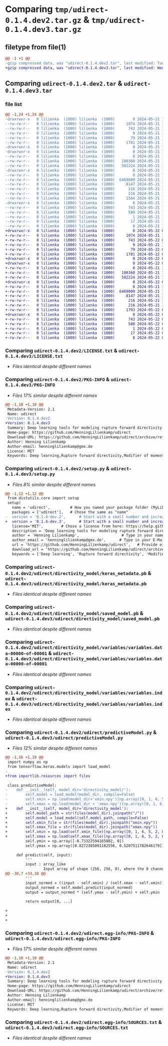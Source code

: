 # Comparing `tmp/udirect-0.1.4.dev2.tar.gz` & `tmp/udirect-0.1.4.dev3.tar.gz`

## filetype from file(1)

```diff
@@ -1 +1 @@
-gzip compressed data, was "udirect-0.1.4.dev2.tar", last modified: Tue May 21 15:02:34 2024, max compression
+gzip compressed data, was "udirect-0.1.4.dev3.tar", last modified: Wed May 22 08:37:00 2024, max compression
```

## Comparing `udirect-0.1.4.dev2.tar` & `udirect-0.1.4.dev3.tar`

### file list

```diff
@@ -1,24 +1,24 @@
-drwxrwxr-x   0 lilienka  (1000) lilienka  (1000)        0 2024-05-21 15:02:34.761684 udirect-0.1.4.dev2/
--rw-rw-r--   0 lilienka  (1000) lilienka  (1000)     1074 2024-05-21 13:48:20.000000 udirect-0.1.4.dev2/LICENSE.txt
--rw-rw-r--   0 lilienka  (1000) lilienka  (1000)      743 2024-05-21 15:02:34.761684 udirect-0.1.4.dev2/PKG-INFO
--rw-rw-r--   0 lilienka  (1000) lilienka  (1000)        9 2024-05-21 12:47:16.000000 udirect-0.1.4.dev2/README.md
--rw-rw-r--   0 lilienka  (1000) lilienka  (1000)       79 2024-05-21 15:02:34.761684 udirect-0.1.4.dev2/setup.cfg
--rw-rw-r--   0 lilienka  (1000) lilienka  (1000)     1781 2024-05-21 15:01:32.000000 udirect-0.1.4.dev2/setup.py
-drwxrwxr-x   0 lilienka  (1000) lilienka  (1000)        0 2024-05-21 15:02:34.753684 udirect-0.1.4.dev2/udirect/
-drwxrwxr-x   0 lilienka  (1000) lilienka  (1000)        0 2024-05-21 15:02:34.757684 udirect-0.1.4.dev2/udirect/directivity_model/
--rw-rw-r--   0 lilienka  (1000) lilienka  (1000)        0 2024-05-21 14:57:42.000000 udirect-0.1.4.dev2/udirect/directivity_model/__init.py__
--rw-rw-r--   0 lilienka  (1000) lilienka  (1000)   100360 2024-05-21 12:47:16.000000 udirect-0.1.4.dev2/udirect/directivity_model/keras_metadata.pb
--rw-rw-r--   0 lilienka  (1000) lilienka  (1000)   582224 2024-05-21 12:47:16.000000 udirect-0.1.4.dev2/udirect/directivity_model/saved_model.pb
-drwxrwxr-x   0 lilienka  (1000) lilienka  (1000)        0 2024-05-21 15:02:34.761684 udirect-0.1.4.dev2/udirect/directivity_model/variables/
--rw-rw-r--   0 lilienka  (1000) lilienka  (1000)        0 2024-05-21 14:57:50.000000 udirect-0.1.4.dev2/udirect/directivity_model/variables/__init.py__
--rw-rw-r--   0 lilienka  (1000) lilienka  (1000)  6469009 2024-05-21 12:47:16.000000 udirect-0.1.4.dev2/udirect/directivity_model/variables/variables.data-00000-of-00001
--rw-rw-r--   0 lilienka  (1000) lilienka  (1000)     8147 2024-05-21 12:47:16.000000 udirect-0.1.4.dev2/udirect/directivity_model/variables/variables.index
--rw-rw-r--   0 lilienka  (1000) lilienka  (1000)      216 2024-05-21 12:47:16.000000 udirect-0.1.4.dev2/udirect/directivity_model/xmax.npy
--rw-rw-r--   0 lilienka  (1000) lilienka  (1000)      216 2024-05-21 12:47:16.000000 udirect-0.1.4.dev2/udirect/directivity_model/xmin.npy
--rw-rw-r--   0 lilienka  (1000) lilienka  (1000)     1564 2024-05-21 12:47:16.000000 udirect-0.1.4.dev2/udirect/predictiveModel.py
-drwxrwxr-x   0 lilienka  (1000) lilienka  (1000)        0 2024-05-21 15:02:34.753684 udirect-0.1.4.dev2/udirect.egg-info/
--rw-rw-r--   0 lilienka  (1000) lilienka  (1000)      743 2024-05-21 15:02:34.000000 udirect-0.1.4.dev2/udirect.egg-info/PKG-INFO
--rw-rw-r--   0 lilienka  (1000) lilienka  (1000)      580 2024-05-21 15:02:34.000000 udirect-0.1.4.dev2/udirect.egg-info/SOURCES.txt
--rw-rw-r--   0 lilienka  (1000) lilienka  (1000)        1 2024-05-21 15:02:34.000000 udirect-0.1.4.dev2/udirect.egg-info/dependency_links.txt
--rw-rw-r--   0 lilienka  (1000) lilienka  (1000)       17 2024-05-21 15:02:34.000000 udirect-0.1.4.dev2/udirect.egg-info/requires.txt
--rw-rw-r--   0 lilienka  (1000) lilienka  (1000)        8 2024-05-21 15:02:34.000000 udirect-0.1.4.dev2/udirect.egg-info/top_level.txt
+drwxrwxr-x   0 lilienka  (1000) lilienka  (1000)        0 2024-05-22 08:37:00.248945 udirect-0.1.4.dev3/
+-rw-rw-r--   0 lilienka  (1000) lilienka  (1000)     1074 2024-05-21 13:48:20.000000 udirect-0.1.4.dev3/LICENSE.txt
+-rw-rw-r--   0 lilienka  (1000) lilienka  (1000)      743 2024-05-22 08:37:00.248945 udirect-0.1.4.dev3/PKG-INFO
+-rw-rw-r--   0 lilienka  (1000) lilienka  (1000)        9 2024-05-21 12:47:16.000000 udirect-0.1.4.dev3/README.md
+-rw-rw-r--   0 lilienka  (1000) lilienka  (1000)       79 2024-05-22 08:37:00.248945 udirect-0.1.4.dev3/setup.cfg
+-rw-rw-r--   0 lilienka  (1000) lilienka  (1000)     1781 2024-05-22 08:36:50.000000 udirect-0.1.4.dev3/setup.py
+drwxrwxr-x   0 lilienka  (1000) lilienka  (1000)        0 2024-05-22 08:37:00.240945 udirect-0.1.4.dev3/udirect/
+drwxrwxr-x   0 lilienka  (1000) lilienka  (1000)        0 2024-05-22 08:37:00.240945 udirect-0.1.4.dev3/udirect/directivity_model/
+-rw-rw-r--   0 lilienka  (1000) lilienka  (1000)        0 2024-05-21 14:57:42.000000 udirect-0.1.4.dev3/udirect/directivity_model/__init.py__
+-rw-rw-r--   0 lilienka  (1000) lilienka  (1000)   100360 2024-05-21 12:47:16.000000 udirect-0.1.4.dev3/udirect/directivity_model/keras_metadata.pb
+-rw-rw-r--   0 lilienka  (1000) lilienka  (1000)   582224 2024-05-21 12:47:16.000000 udirect-0.1.4.dev3/udirect/directivity_model/saved_model.pb
+drwxrwxr-x   0 lilienka  (1000) lilienka  (1000)        0 2024-05-22 08:37:00.248945 udirect-0.1.4.dev3/udirect/directivity_model/variables/
+-rw-rw-r--   0 lilienka  (1000) lilienka  (1000)        0 2024-05-21 14:57:50.000000 udirect-0.1.4.dev3/udirect/directivity_model/variables/__init.py__
+-rw-rw-r--   0 lilienka  (1000) lilienka  (1000)  6469009 2024-05-21 12:47:16.000000 udirect-0.1.4.dev3/udirect/directivity_model/variables/variables.data-00000-of-00001
+-rw-rw-r--   0 lilienka  (1000) lilienka  (1000)     8147 2024-05-21 12:47:16.000000 udirect-0.1.4.dev3/udirect/directivity_model/variables/variables.index
+-rw-rw-r--   0 lilienka  (1000) lilienka  (1000)      216 2024-05-21 12:47:16.000000 udirect-0.1.4.dev3/udirect/directivity_model/xmax.npy
+-rw-rw-r--   0 lilienka  (1000) lilienka  (1000)      216 2024-05-21 12:47:16.000000 udirect-0.1.4.dev3/udirect/directivity_model/xmin.npy
+-rw-rw-r--   0 lilienka  (1000) lilienka  (1000)     1793 2024-05-22 08:36:21.000000 udirect-0.1.4.dev3/udirect/predictiveModel.py
+drwxrwxr-x   0 lilienka  (1000) lilienka  (1000)        0 2024-05-22 08:37:00.240945 udirect-0.1.4.dev3/udirect.egg-info/
+-rw-rw-r--   0 lilienka  (1000) lilienka  (1000)      743 2024-05-22 08:37:00.000000 udirect-0.1.4.dev3/udirect.egg-info/PKG-INFO
+-rw-rw-r--   0 lilienka  (1000) lilienka  (1000)      580 2024-05-22 08:37:00.000000 udirect-0.1.4.dev3/udirect.egg-info/SOURCES.txt
+-rw-rw-r--   0 lilienka  (1000) lilienka  (1000)        1 2024-05-22 08:37:00.000000 udirect-0.1.4.dev3/udirect.egg-info/dependency_links.txt
+-rw-rw-r--   0 lilienka  (1000) lilienka  (1000)       17 2024-05-22 08:37:00.000000 udirect-0.1.4.dev3/udirect.egg-info/requires.txt
+-rw-rw-r--   0 lilienka  (1000) lilienka  (1000)        8 2024-05-22 08:37:00.000000 udirect-0.1.4.dev3/udirect.egg-info/top_level.txt
```

### Comparing `udirect-0.1.4.dev2/LICENSE.txt` & `udirect-0.1.4.dev3/LICENSE.txt`

 * *Files identical despite different names*

### Comparing `udirect-0.1.4.dev2/PKG-INFO` & `udirect-0.1.4.dev3/PKG-INFO`

 * *Files 17% similar despite different names*

```diff
@@ -1,10 +1,10 @@
 Metadata-Version: 2.1
 Name: udirect
-Version: 0.1.4.dev2
+Version: 0.1.4.dev3
 Summary: Deep learning tools for modeling rupture forward directivity
 Home-page: https://github.com/HenningLilienkamp/udirect
 Download-URL: https://github.com/HenningLilienkamp/udirect/archive/refs/tags/v.0.1.tar.gz
 Author: Henning Lilienkamp
 Author-email: henninglilienkamp@gmx.de
 License: MIT
 Keywords: Deep learning,Rupture forward directivity,Modifier of moments
```

### Comparing `udirect-0.1.4.dev2/setup.py` & `udirect-0.1.4.dev3/setup.py`

 * *Files 8% similar despite different names*

```diff
@@ -1,12 +1,12 @@
 from distutils.core import setup
 setup(
   name = 'udirect',         # How you named your package folder (MyLib)
   packages = ['udirect'],   # Chose the same as "name"
-  version = '0.1.4-dev.2',      # Start with a small number and increase it with every change you make
+  version = '0.1.4-dev.3',      # Start with a small number and increase it with every change you make
   license='MIT',        # Chose a license from here: https://help.github.com/articles/licensing-a-repository
   description = 'Deep learning tools for modeling rupture forward directivity',   # Give a short description about your library
   author = 'Henning Lilienkamp',                   # Type in your name
   author_email = 'henninglilienkamp@gmx.de',      # Type in your E-Mail
   url = 'https://github.com/HenningLilienkamp/udirect',   # Provide either the link to your github or to your website
   download_url = 'https://github.com/HenningLilienkamp/udirect/archive/refs/tags/v.0.1.tar.gz',    # I explain this later on
   keywords = ['Deep learning', 'Rupture forward directivity', 'Modifier of moments'],   # Keywords that define your package best
```

### Comparing `udirect-0.1.4.dev2/udirect/directivity_model/keras_metadata.pb` & `udirect-0.1.4.dev3/udirect/directivity_model/keras_metadata.pb`

 * *Files identical despite different names*

### Comparing `udirect-0.1.4.dev2/udirect/directivity_model/saved_model.pb` & `udirect-0.1.4.dev3/udirect/directivity_model/saved_model.pb`

 * *Files identical despite different names*

### Comparing `udirect-0.1.4.dev2/udirect/directivity_model/variables/variables.data-00000-of-00001` & `udirect-0.1.4.dev3/udirect/directivity_model/variables/variables.data-00000-of-00001`

 * *Files identical despite different names*

### Comparing `udirect-0.1.4.dev2/udirect/directivity_model/variables/variables.index` & `udirect-0.1.4.dev3/udirect/directivity_model/variables/variables.index`

 * *Files identical despite different names*

### Comparing `udirect-0.1.4.dev2/udirect/predictiveModel.py` & `udirect-0.1.4.dev3/udirect/predictiveModel.py`

 * *Files 12% similar despite different names*

```diff
@@ -1,16 +1,19 @@
 import numpy as np
 from tensorflow.keras.models import load_model
-
+from importlib.resources import files
 
 class predictiveModel:
-    def __init__(self, model_dir='directivity_model/'):
-        self.model = load_model(model_dir, compile=False)
-        self.xmin = np.load(model_dir+'xmin.npy')[np.array([0, 1, 6, 5, 2, 8, 7, 9])]
-        self.xmax = np.load(model_dir + 'xmax.npy')[np.array([0, 1, 6, 5, 2, 8, 7, 9])]
+    def __init__(self, model_dir='directivity_model'):
+        self.model_path = str(files(model_dir).joinpath("/"))
+        self.model = load_model(self.model_path, compile=False)
+        self.xmin_file = str(files(model_dir).joinpath("xmin.npy"))
+        self.xmax_file = str(files(model_dir).joinpath("xmax.npy"))
+        self.xmin = np.load(self.xmin_file)[np.array([0, 1, 6, 5, 2, 8, 7, 9])]
+        self.xmax = np.load(self.xmax_file)[np.array([0, 1, 6, 5, 2, 8, 7, 9])]
         self.ymin = np.array([-0.73322594165802, 0])
         self.ymax = np.array([0.8272385001182556, 0.5207511782646179])
 
     def predict(self, input):
         '''
         input : array_like
                 Input array of shape (256, 256, 8), where the 8 channels provide:
@@ -30,7 +33,10 @@
         '''
         input_normed = ((input - self.xmin) / (self.xmax - self.xmin)).reshape(1, 256, 256, 8)
         output_normed = self.model.predict(input_normed)
         output = output_normed * (self.ymax - self.ymin) + self.ymin
 
         return output[0, ...]
         
+
+
+
```

### Comparing `udirect-0.1.4.dev2/udirect.egg-info/PKG-INFO` & `udirect-0.1.4.dev3/udirect.egg-info/PKG-INFO`

 * *Files 17% similar despite different names*

```diff
@@ -1,10 +1,10 @@
 Metadata-Version: 2.1
 Name: udirect
-Version: 0.1.4.dev2
+Version: 0.1.4.dev3
 Summary: Deep learning tools for modeling rupture forward directivity
 Home-page: https://github.com/HenningLilienkamp/udirect
 Download-URL: https://github.com/HenningLilienkamp/udirect/archive/refs/tags/v.0.1.tar.gz
 Author: Henning Lilienkamp
 Author-email: henninglilienkamp@gmx.de
 License: MIT
 Keywords: Deep learning,Rupture forward directivity,Modifier of moments
```

### Comparing `udirect-0.1.4.dev2/udirect.egg-info/SOURCES.txt` & `udirect-0.1.4.dev3/udirect.egg-info/SOURCES.txt`

 * *Files identical despite different names*

